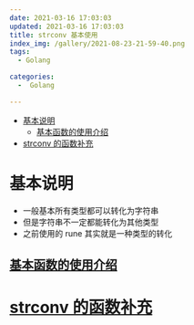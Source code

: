 ```yaml
---
date: 2021-03-16 17:03:03
updated: 2021-03-16 17:03:03
title: strconv 基本使用
index_img: /gallery/2021-08-23-21-59-40.png
tags: 
  - Golang

categories:
  -  Golang

---
```


- [基本说明](#基本说明)
  - [基本函数的使用介绍](#基本函数的使用介绍)
- [strconv 的函数补充](#strconv-的函数补充)

# 基本说明

- 一般基本所有类型都可以转化为字符串
- 但是字符串不一定都能转化为其他类型
- 之前使用的 rune 其实就是一种类型的转化

## [基本函数的使用介绍](/posts/code/go/strings/go%20strconv包基本使用.go)

# [strconv 的函数补充](https://cloud.tencent.com/developer/section/1144302)
